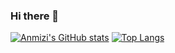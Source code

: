 ### Hi there 👋



 [![Anmizi's GitHub stats](https://github-readme-anmizi.vercel.app/api?username=anmizi&show_icons=true&theme=onedark#pic_left)](https://github.com/anuraghazra/github-readme-stats)
 [![Top Langs](https://github-readme-anmizi.vercel.app/api/top-langs/?username=Anmizi&layout=compact#pic_right)](https://github.com/anuraghazra/github-readme-stats)
<!--
[![](https://netease-recent-profile.vercel.app/?id=312018102&size=40&number=10&column=2&theme=light)](https://netease-recent-profile.vercel.app/?id=312018102&size=40&number=10&column=2&theme=light)
-->

